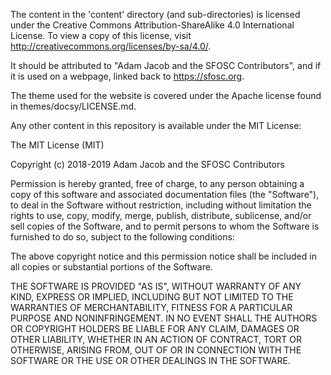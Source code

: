 The content in the 'content' directory (and sub-directories) is licensed under
the Creative Commons Attribution-ShareAlike 4.0 International License. To view
a copy of this license, visit http://creativecommons.org/licenses/by-sa/4.0/.

It should be attributed to "Adam Jacob and the SFOSC Contributors", and if it is used
on a webpage, linked back to https://sfosc.org.

The theme used for the website is covered under the Apache license found in
themes/docsy/LICENSE.md.

Any other content in this repository is available under the MIT License:

The MIT License (MIT)

Copyright (c) 2018-2019 Adam Jacob and the SFOSC Contributors

Permission is hereby granted, free of charge, to any person obtaining a copy of
this software and associated documentation files (the "Software"), to deal in
the Software without restriction, including without limitation the rights to
use, copy, modify, merge, publish, distribute, sublicense, and/or sell copies of
the Software, and to permit persons to whom the Software is furnished to do so,
subject to the following conditions:

The above copyright notice and this permission notice shall be included in all
copies or substantial portions of the Software.

THE SOFTWARE IS PROVIDED "AS IS", WITHOUT WARRANTY OF ANY KIND, EXPRESS OR
IMPLIED, INCLUDING BUT NOT LIMITED TO THE WARRANTIES OF MERCHANTABILITY, FITNESS
FOR A PARTICULAR PURPOSE AND NONINFRINGEMENT. IN NO EVENT SHALL THE AUTHORS OR
COPYRIGHT HOLDERS BE LIABLE FOR ANY CLAIM, DAMAGES OR OTHER LIABILITY, WHETHER
IN AN ACTION OF CONTRACT, TORT OR OTHERWISE, ARISING FROM, OUT OF OR IN
CONNECTION WITH THE SOFTWARE OR THE USE OR OTHER DEALINGS IN THE SOFTWARE.

